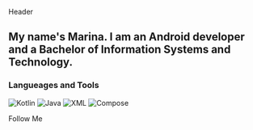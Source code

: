 Header

## My name's Marina. I am an Android developer and a Bachelor of Information Systems and Technology.

### Langueages and Tools
![Kotlin](https://img.shields.io/badge/Kotlin-8A2BE2) ![Java](https://img.shields.io/badge/Java-B3751E) ![XML](https://img.shields.io/badge/XML-FF6600) ![Compose](https://img.shields.io/badge/Compose-00D001)

Follow Me
